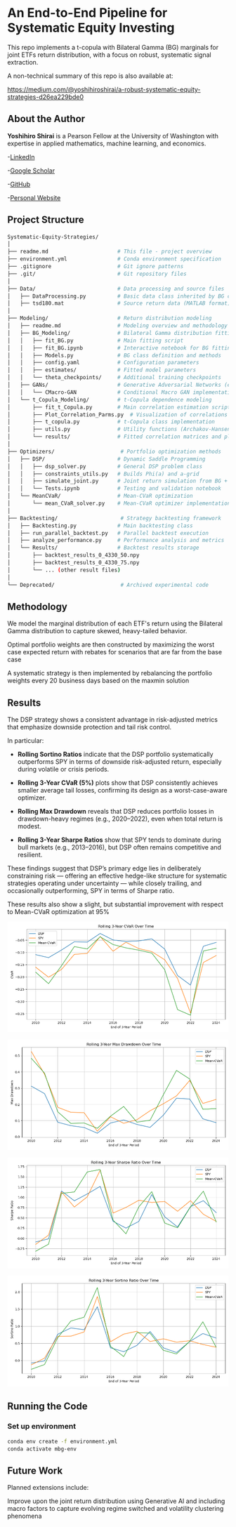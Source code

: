 # An End-to-End Pipeline for Systematic Equity Investing

This repo implements a t-copula with Bilateral Gamma (BG) marginals for joint ETFs return distribution, with a focus on robust, systematic signal extraction.

A non-technical summary of this repo is also available at:

<https://medium.com/@yoshihiroshirai/a-robust-systematic-equity-strategies-d26ea229bde0>

## About the Author

**Yoshihiro Shirai** is a Pearson Fellow at the University of Washington with expertise in applied mathematics, machine learning, and economics.

-[LinkedIn](<https://www.linkedin.com/in/yoshihiro-shirai/>)

-[Google Scholar](<https://scholar.google.com/citations?user=...>)

-[GitHub](<https://github.com/yshirai999>)

-[Personal Website](<https://www.yoshihiroshirai.com>)

## Project Structure

```bash
Systematic-Equity-Strategies/
│
├── readme.md                      # This file - project overview
├── environment.yml                # Conda environment specification
├── .gitignore                     # Git ignore patterns
├── .git/                          # Git repository files
│
├── Data/                          # Data processing and source files
│   ├── DataProcessing.py          # Basic data class inherited by BG class
│   ├── tsd180.mat                 # Source return data (MATLAB format)
│
├── Modeling/                      # Return distribution modeling
│   ├── readme.md                  # Modeling overview and methodology
│   ├── BG_Modeling/               # Bilateral Gamma distribution fitting
│   │   ├── fit_BG.py              # Main fitting script
│   │   ├── fit_BG.ipynb           # Interactive notebook for BG fitting
│   │   ├── Models.py              # BG class definition and methods
│   │   ├── config.yaml            # Configuration parameters
│   │   ├── estimates/             # Fitted model parameters
│   │   └── theta_checkpoints/     # Additional training checkpoints
│   ├── GANs/                      # Generative Adversarial Networks (experimental)
│   │   └── CMacro-GAN             # Conditional Macro GAN implementation
│   └── t_Copula_Modeling/         # t-Copula dependence modeling
│       ├── fit_t_Copula.py        # Main correlation estimation script
│       ├── Plot_Correlation_Parms.py  # Visualization of correlations
│       ├── t_copula.py            # t-Copula class implementation
│       ├── utils.py               # Utility functions (Archakov-Hansen, etc.)
│       └── results/               # Fitted correlation matrices and plots
│
├── Optimizers/                     # Portfolio optimization methods
│   ├── DSP/                       # Dynamic Saddle Programming
│   │   ├── dsp_solver.py          # General DSP problem class
│   │   ├── constraints_utils.py   # Builds Phi(a) and a-grid
│   │   ├── simulate_joint.py      # Joint return simulation from BG + t-Copula
│   │   └── Tests.ipynb            # Testing and validation notebook
│   └── MeanCVaR/                  # Mean-CVaR optimization
│       └── mean_CVaR_solver.py    # Mean-CVaR optimizer implementation
│
├── Backtesting/                    # Strategy backtesting framework
│   ├── Backtesting.py             # Main backtesting class
│   ├── run_parallel_backtest.py   # Parallel backtest execution
│   ├── analyze_performance.py     # Performance analysis and metrics
│   └── Results/                   # Backtest results storage
│       ├── backtest_results_0_4330_50.npy
│       ├── backtest_results_0_4330_75.npy
│       └── ... (other result files)
│
└── Deprecated/                     # Archived experimental code
```

## Methodology

We model the marginal distribution of each ETF's return using the Bilateral Gamma distribution to capture skewed, heavy-tailed behavior.

Optimal portfolio weights are then constructed by maximizing the worst case expected return with rebates for scenarios that are far from the base case

A systematic strategy is then implemented by rebalancing the portfolio weights every 20 business days based on the maxmin solution

## Results

The DSP strategy shows a consistent advantage in risk-adjusted metrics that emphasize downside protection and tail risk control.

In particular:

- **Rolling Sortino Ratios** indicate that the DSP portfolio systematically outperforms SPY in terms of downside risk-adjusted return, especially during volatile or crisis periods.

- **Rolling 3-Year CVaR (5%)** plots show that DSP consistently achieves smaller average tail losses, confirming its design as a worst-case-aware optimizer.

- **Rolling Max Drawdown** reveals that DSP reduces portfolio losses in drawdown-heavy regimes (e.g., 2020–2022), even when total return is modest.

- **Rolling 3-Year Sharpe Ratios** show that SPY tends to dominate during bull markets (e.g., 2013–2016), but DSP often remains competitive and resilient.

These findings suggest that DSP’s primary edge lies in deliberately constraining risk — offering an effective hedge-like structure for systematic strategies operating under uncertainty — while closely trailing, and occasionally outperforming, SPY in terms of Sharpe ratio.

These results also show a slight, but substantial improvement with respect to Mean-CVaR optimization at 95%

![Rolling CVaR Comparison](Backtesting/Results/rolling_cvar_comparison.png)

![Rolling Max Drawdown Comparison](Backtesting/Results/rolling_max_drawdown_comparison.png)

![Rolling Sharpe Ratio Comparison](Backtesting/Results/rolling_sharpe_ratio_comparison.png)

![Rolling Sortino Ratio Comparison](Backtesting/Results/rolling_sortino_ratio_comparison.png)

## Running the Code

### Set up environment

```bash
conda env create -f environment.yml
conda activate mbg-env
```

## Future Work

Planned extensions include:

Improve upon the joint return distribution using Generative AI and including macro factors to capture evolving regime switched and volatility clustering phenomena
